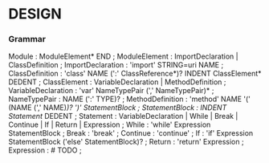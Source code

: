 # DESIGN

### Grammar

Module : ModuleElement* END
       ;
ModuleElement : ImportDeclaration
              | ClassDefinition
              ;
ImportDeclaration : 'import' STRING=uri NAME
                  ;
ClassDefinition : 'class' NAME (':' ClassReference*)? INDENT ClassElement* DEDENT
                ;
ClassElement : VariableDeclaration
             | MethodDefinition
             ;
VariableDeclaration : 'var' NameTypePair (',' NameTypePair)*
                    ;
NameTypePair : NAME (':' TYPE)?
             ;
MethodDefinition : 'method' NAME '(' (NAME (',' NAME)*)? ')' StatementBlock
                 ;
StatementBlock : INDENT Statement* DEDENT
               ;
Statement : VariableDeclaration
          | While
          | Break
          | Continue
          | If
          | Return
          | Expression
          ;
While : 'while' Expression StatementBlock
      ;
Break : 'break'
      ;
Continue : 'continue'
         ;
If : 'if' Expression StatementBlock ('else' StatementBlock)?
   ;
Return : 'return' Expression
       ;
Expression : # TODO
           ;
